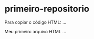 # primeiro-repositorio

Para copiar o código HTML:
...
<html>
  <hl>Meu primeiro arquivo HTML</hl>
</html>
...
